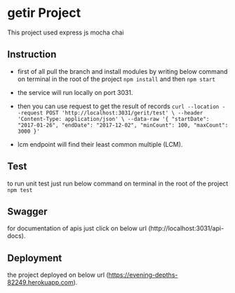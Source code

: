 # getir Project

This project used express js mocha chai

## Instruction
* first of all pull the branch and install modules by writing below command on terminal in the root of the project
`npm install`
and then 
`npm start`
* the service will run locally on port 3031.
* then you can use request to get the result of records
`curl --location --request POST 'http://localhost:3031/gerit/test' \
--header 'Content-Type: application/json' \
--data-raw '{
    "startDate": "2017-01-26",
    "endDate": "2017-12-02",
    "minCount": 100,
    "maxCount": 3000
}'`

* lcm endpoint will find their least common multiple (LCM).

## Test
to run unit test just run below command on terminal in the root of the project
`npm test`

## Swagger 
for documentation of apis just click on below url 
(http://localhost:3031/api-docs).

## Deployment 
the project deployed on below url 
(https://evening-depths-82249.herokuapp.com).
